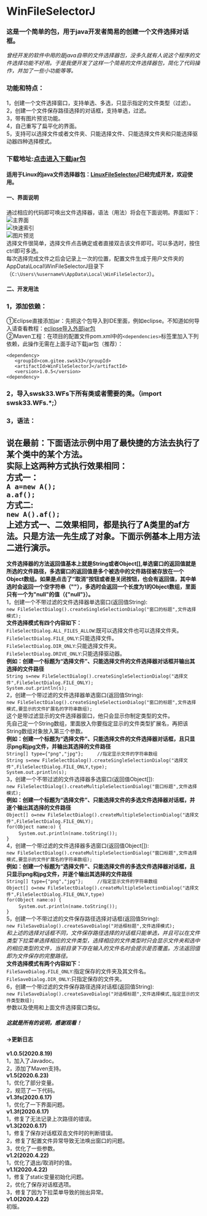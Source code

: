 # WinFileSelectorJ
### 这是一个简单的包，用于java开发者简易的创建一个文件选择对话框。
*曾经开发的软件中用的是java自带的文件选择器包，没多久就有人说这个程序的文件选择功能不好用。于是我便开发了这样一个简易的文件选择器包，简化了代码操作，并加了一些小功能等等。*
### 功能和特点：
1，创建一个文件选择窗口，支持单选、多选，只显示指定的文件类型（过滤）。<br>
2，创建一个文件保存路径选择的对话框，支持单选，过滤。<br>
3，带有图片预览功能。<br>
4，自己重写了扁平化的界面。<br>
5，支持可以选择文件或者文件夹、只能选择文件、只能选择文件夹和只能选择驱动器四种选择模式。<br>
### 下载地址:[点击进入下载jar包](https://gitee.com/swsk33/WinFileSelectorJ/releases)
#### 适用于Linux的java文件选择器包：[LinuxFileSelectorJ](https://gitee.com/swsk33/LinuxFileSelectorJ)已经完成开发，欢迎使用。
#### 一、界面说明
通过相应的代码即可唤出文件选择器，语法（用法）将会在下面说明。界面如下：<br>
![主界面](https://file.moetu.org/images/2020/04/22/167dfe41f67dbe32f.jpg)<br>
![快速索引](https://file.moetu.org/images/2020/04/22/2e0c0a878f4b3929c.jpg)<br>
![图片预览](https://file.moetu.org/images/2020/04/22/342e94d0172982875.jpg)<br>
选择文件很简单，选择文件点击确定或者直接双击该文件即可。可以多选时，按住ctrl即可多选。<br>
每次选择完成文件之后会记录上一次的位置，配置文件生成于用户文件夹的AppData\Local\WinFileSelectorJ目录下（```C:\Users\%username%\AppData\Local\WinFileSelectorJ```）。
#### 二、开发用法
### 1，添加依赖：
 ①Eclipse直接添加jar：先把这个包导入到IDE里面，例如eclipse。不知道如何导入请查看教程：[eclipse导入外部jar包](https://blog.csdn.net/czbqoo01/article/details/72803450)<br>
 ②Maven工程：在项目的配置文件pom.xml中的```<dependencies>```标签里加入下列依赖，此操作无需在上面手动下载jar包（推荐）：
 ```
 <dependency>
	<groupId>com.gitee.swsk33</groupId>
	<artifactId>WinFileSelectorJ</artifactId>
 	<version>1.0.5</version>
 <dependency>
 ```
### 2，导入swsk33.WFs下所有类或者需要的类。（import swsk33.WFs.*;）
### 3，语法：
**说在最前：下面语法示例中用了最快捷的方法去执行了某个类中的某个方法。**<br>
**实际上这两种方式执行效果相同：**<br>
**方式一：**<br>
```A a=new A();```<br>
```a.af();```<br>
**方式二:**<br>
```new A().af();```<br>
**上述方式一、二效果相同，都是执行了A类里的af方法。只是方法一先生成了对象。下面示例基本上用方法二进行演示。**<br>
--------------------------------------------------------------------------------------------------------------------
**文件选择器的方法返回值基本上就是String或者Object[],单选窗口的返回值就是所选的文件路径，多选窗口的返回值是多个被选中的文件路径被存放在一个Object数组。如果是点击了“取消”按钮或者是关闭按钮，也会有返回值，其中单选时会返回一个空字符串（""），多选时会返回一个长度为1的Object数组，里面只有一个为"null"的值（{"null"}）。**<br>
1，创建一个不带过滤的文件选择器单选窗口(返回值String):<br>
```new FileSelectDialog().createSingleSelectionDialog("窗口的标题",文件选择模式);```<br>
**文件选择模式有四个内容如下：**<br>
```FileSelectDialog.ALL_FILES_ALLOW```:既可以选择文件也可以选择文件夹。<br>
```FileSelectDialog.FILE_ONLY```:只能选择文件。<br>
```FileSelectDialog.DIR_ONLY```:只能选择文件夹。<br>
```FileSelectDialog.DRIVE_ONLY```:只能选择驱动器。<br>
**例如：创建一个标题为“选择文件”、只能选择文件的文件选择器对话框并输出其选择的文件路径**<br>
```String s=new FileSelectDialog().createSingleSelectionDialog("选择文件",FileSelectDialog.FILE_ONLY);```<br>
```System.out.println(s);```<br>
2，创建一个带过滤的文件选择器单选窗口(返回值String):<br>
```new FileSelectDialog().createSingleSelectionDialog("窗口的标题",文件选择模式,要显示的文件扩展名的字符串数组);```<br>
这个是带过滤显示的文件选择器窗口，他只会显示你制定类型的文件。<br>
先自己定一个String数组，里面放入你要指定显示的文件类型扩展名，再把该String数组对象放入第三个参数。<br>
**例如：创建一个标题为“选择文件”、只能选择文件的文件选择器对话框，且只显示png和jpg文件，并输出其选择的文件路径**<br>
```String[] type={"png","jpg"};		//指定显示文件的字符串数组```<br>
```String s=new FileSelectDialog().createSingleSelectionDialog("选择文件",FileSelectDialog.FILE_ONLY,type);```<br>
```System.out.println(s);```<br>
3，创建一个不带过滤的文件选择器多选窗口(返回值Object[]):<br>
```new FileSelectDialog().createMultipleSelectionDialog("窗口标题",文件选择模式);```<br>
**例如：创建一个标题为“选择文件”、只能选择文件的多选文件选择器对话框，并逐个输出其选择的文件路径**<br>
```Object[] o=new FileSelectDialog().createMultipleSelectionDialog("选择文件",FileSelectDialog.FILE_ONLY);```<br>
```for(Object name:o) {```<br>
&nbsp;&nbsp;&nbsp;&nbsp;&nbsp;&nbsp;&nbsp;&nbsp;```System.out.println(name.toString());```<br>
```}```<br>
4，创建一个带过滤的文件选择器多选窗口(返回值Object[]):<br>
```new FileSelectDialog().createMultipleSelectionDialog("窗口标题",文件选择模式,要显示的文件扩展名的字符串数组);```<br>
**例如：创建一个标题为“选择文件”、只能选择文件的多选文件选择器对话框，且只显示png和jpg文件，并逐个输出其选择的文件路径**<br>
```String[] type={"png","jpg"};		//指定显示文件的字符串数组```<br>
```Object[] o=new FileSelectDialog().createMultipleSelectionDialog("选择文件",FileSelectDialog.FILE_ONLY,type)```<br>
```for(Object name:o) {```<br>
&nbsp;&nbsp;&nbsp;&nbsp;&nbsp;&nbsp;&nbsp;&nbsp;```System.out.println(name.toString());```<br>
```}```<br>
5，创建一个不带过滤的文件保存路径选择对话框(返回值String):<br>
```new FileSaveDialog().createSaveDialog("对话框标题",文件选择模式);```<br>
*和上述的选择对话框不同，文件保存路径选择的对话框只能单选，并且可以在文件类型下拉菜单选择相应的文件类型，选择相应的文件类型时只会显示文件夹和选中的相应类型的文件，当前目录下存在输入的文件名时会提示是否覆盖。方法返回值即为文件保存的完整路径。*<br>
**文件选择模式有两个内容如下：**<br>
```FileSaveDialog.FILE_ONLY```:指定保存的文件夹及其文件名。<br>
```FileSaveDialog.DIR_ONLY```:只指定保存的文件夹。<br>
6，创建一个带过滤的文件保存路径选择对话框(返回值String):<br>
```new FileSaveDialog().createSaveDialog("对话框标题",文件选择模式,指定显示的文件类型数组);```<br>
参数以及使用和上面文件选择窗口类似。<br>
##### 这就是所有的说明，感谢观看！
#### ->更新日志
**v1.0.5(2020.8.19)**<br>
1，加入了Javadoc。<br>
2，添加了Maven支持。<br>
**v1.5(2020.6.23)**<br>
1，优化了部分变量。<br>
2，规范了一下代码。<br>
**v1.3fs(2020.6.17)**<br>
1，优化了一下界面问题。<br>
**v1.3f(2020.6.17)**<br>
1，修复了无法记录上次路径的错误。<br>
**v1.3(2020.6.17)**<br>
1，修复了保存对话框双击文件时的判断错误。<br>
2，修复了配置文件异常导致无法唤出窗口的问题。<br>
3，优化了一些参数。<br>
**v1.2(2020.4.22)**<br>
1，优化了退出/取消时的值。<br>
**v1.1(2020.4.22)**<br>
1，修复了static变量初始化问题。<br>
2，优化了保存对话框选项。<br>
3，修复了因为下拉菜单导致的抛出异常。<br>
**v1.0(2020.4.22)**<br>
初版。<br>